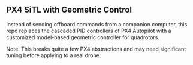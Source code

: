 ## PX4 SiTL with Geometric Control

Instead of sending offboard commands from a companion computer, this repo replaces the cascaded PID controllers of PX4 Autopilot with a customized model-based geometric controller for quadrotors. 

Note: This breaks quite a few PX4 abstractions and may need significant tuning before applying to a real drone. 


